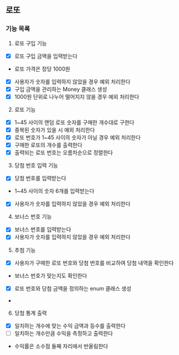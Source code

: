 
## 로또

### 기능 목록

1. 로또 구입 기능
- [x] 로또 구입 금액을 입력받는다
- 로또 가격은 장당 1000원
- [x] 사용자가 숫자를 입력하지 않았을 경우 예외 처리한다
- [x] 구입 금액을 관리하는 Money 클래스 생성
- [x] 1000원 단위로 나누어 떨어지지 않을 경우 예외 처리한다

2. 로또 기능
- [x] 1~45 사이의 랜덤 로또 숫자를 구매한 개수대로 구한다
- [x] 중복된 숫자가 있을 시 예외 처리한다
- [x] 로또 번호가 1~45 사이의 숫자가 아닐 경우 예외 처리한다
- [x] 구매한 로또의 개수를 출력한다
- [x] 출력되는 로또 번호는 오름차순으로 정렬한다

3. 당첨 번호 입력 기능
- [x] 당첨 번호를 입력받는다
- 1~45 사이의 숫자 6개를 입력받는다
- [x] 사용자가 숫자를 입력하지 않았을 경우 예외 처리한다

4. 보너스 번호 기능
- [x] 보너스 번호를 입력받는다
- [x] 사용자가 숫자를 입력하지 않았을 경우 예외 처리한다

5. 추첨 기능
- [x] 사용자가 구매한 로또 번호와 당첨 번호를 비교하여 당첨 내역을 확인한다
- 보너스 번호가 맞는지도 확인한다
- [x] 로또 번호와 당첨 금액을 정의하는 enum 클래스 생성
- 
6. 당첨 통계 출력
- [x] 일치하는 개수에 맞는 수익 금액과 등수를 출력한다
- [ ] 일치하는 개수만큼 수익을 측정하고 출력한다
- 수익률은 소수점 둘째 자리에서 반올림한다
